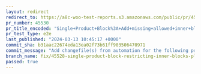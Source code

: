 ```yaml
---
layout: redirect
redirect_to: https://a8c-woo-test-reports.s3.amazonaws.com/public/pr/45530/e2e/index.html
pr_number: 45530
pr_title_encoded: "Single+Product+Block%3A+Add+missing+allowed+inner+blocks+to+fix+nesting+placement+restrictions"
pr_test_type: e2e
last_published: "2024-03-13 10:45:17 +0000"
commit_sha: b31aac22674eda13ea02f73b61ff903506470971
commit_message: "Add changefile(s) from automation for the following project(s): wooco…"
branch_name: fix/45528-single-product-block-restricting-inner-blocks-placement
passed: true
---
```

